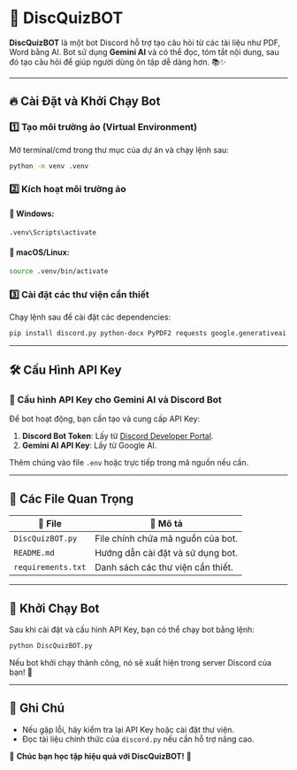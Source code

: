 # 🤖 DiscQuizBOT

**DiscQuizBOT** là một bot Discord hỗ trợ tạo câu hỏi từ các tài liệu như PDF, Word bằng AI. Bot sử dụng **Gemini AI** và có thể đọc, tóm tắt nội dung, sau đó tạo câu hỏi để giúp người dùng ôn tập dễ dàng hơn. 📚✨

---

## 🔥 Cài Đặt và Khởi Chạy Bot

### 1️⃣ Tạo môi trường ảo (Virtual Environment)
Mở terminal/cmd trong thư mục của dự án và chạy lệnh sau:
```sh
python -m venv .venv
```

### 2️⃣ Kích hoạt môi trường ảo
#### 🔹 Windows:
```sh
.venv\Scripts\activate
```
#### 🔹 macOS/Linux:
```sh
source .venv/bin/activate
```

### 3️⃣ Cài đặt các thư viện cần thiết
Chạy lệnh sau để cài đặt các dependencies:
```sh
pip install discord.py python-docx PyPDF2 requests google.generativeai
```

---

## 🛠 Cấu Hình API Key

### 🔹 Cấu hình API Key cho Gemini AI và Discord Bot
Để bot hoạt động, bạn cần tạo và cung cấp API Key:
1. **Discord Bot Token**: Lấy từ [Discord Developer Portal](https://discord.com/developers/applications).
2. **Gemini AI API Key**: Lấy từ Google AI.

Thêm chúng vào file `.env` hoặc trực tiếp trong mã nguồn nếu cần.

---

## 📁 Các File Quan Trọng

| 📌 File | 📝 Mô tả |
|---------|---------|
| `DiscQuizBOT.py` | File chính chứa mã nguồn của bot. |
| `README.md` | Hướng dẫn cài đặt và sử dụng bot. |
| `requirements.txt` | Danh sách các thư viện cần thiết. |

---

## 🚀 Khởi Chạy Bot
Sau khi cài đặt và cấu hình API Key, bạn có thể chạy bot bằng lệnh:
```sh
python DiscQuizBOT.py
```
Nếu bot khởi chạy thành công, nó sẽ xuất hiện trong server Discord của bạn! 🎉

---

## 📌 Ghi Chú
- Nếu gặp lỗi, hãy kiểm tra lại API Key hoặc cài đặt thư viện.
- Đọc tài liệu chính thức của `discord.py` nếu cần hỗ trợ nâng cao.

🌟 **Chúc bạn học tập hiệu quả với DiscQuizBOT!** 🚀

